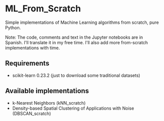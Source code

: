 # ML_From_Scratch
Simple implementations of Machine Learning algorithms from scratch, pure Python.

Note: The code, comments and text in the Jupyter notebooks are in Spanish. I'll translate it in my free time. I'll also add more from-scratch implementations with time.

## Requirements
- scikit-learn 0.23.2 (just to download some traditional datasets)

## Available implementations
- k-Nearest Neighbors (kNN_scratch)
- Density-based Spatial Clustering of Applications with Noise (DBSCAN_scratch)
